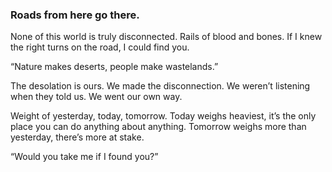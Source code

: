 ### Roads from here go there.

None of this world is truly disconnected. Rails of blood and bones. If I knew the right turns on the road, I could find you. 

“Nature makes deserts, people make wastelands.” 

The desolation is ours. We made the disconnection. We weren’t listening when they told us. We went our own way. 

Weight of yesterday, today, tomorrow. Today weighs heaviest, it’s the only place you can do anything about anything. Tomorrow weighs more than yesterday, there’s more at stake. 

“Would you take me if I found you?”
